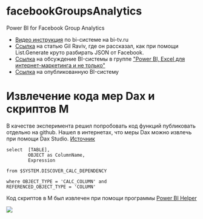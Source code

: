 # facebookGroupsAnalytics
Power BI for Facebook Group Analytics

- [Видео инструкция][1] по bi-системе на bi-tv.ru
- [Ссылка][2] на статью Gil Raviv, где он рассказал, как при помощи List.Generate круто разбирать JSON от Facebook. 
- [Ссылка][3] на обсуждение BI-системы в группе ["Power BI, Excel для интернет-маркетинга и не только"][4]
- [Ссылка][6] на опубликованную BI-систему

# Извлечение кода мер Dax и скриптов M #

В качестве эксперимента решил попробовать код функций публиковать отдельно на github. Нашел в интернетах, что меры Dax можно извлечь при помощи Dax Studio. [Источник](https://exceleratorbi.com.au/dmv-extract-measures-power-pivot/)

```
select  [TABLE],
        OBJECT as ColumnName,
        Expression
     
from $SYSTEM.DISCOVER_CALC_DEPENDENCY

where OBJECT_TYPE = 'CALC_COLUMN' and
REFERENCED_OBJECT_TYPE = 'COLUMN'
```

Код скриптов в M был извлечен при помощи программы [Power BI Helper](http://radacad.com/power-bi-helper)

[![][image-1]][6]

[1]:	https://www.facebook.com/bitvru/videos/1719557358338051/
[2]:	https://datachant.com/2016/06/27/cursor-based-pagination-power-query/
[3]:	https://www.facebook.com/groups/Excelforever/permalink/1708646089465042/
[4]:	https://www.facebook.com/groups/powerBiForever/
[5]:	http://bit.ly/2se4TcA
[6]:	https://app.powerbi.com/view?r=eyJrIjoiYjg3MGQ3OTktOWQxMy00NGE2LWI4MDYtNWMzNjA0MTU4MjgxIiwidCI6Ijg0MGM1ZDE3LTA2ZjUtNDVlMC1iOTYyLWNjOTE1Zjg1NWU4MyIsImMiOjl9

[image-1]:	https://content.screencast.com/media/7aa2826b-cb5b-45cc-a304-476271e788f7_9d700cb2-87df-433c-8403-c813c6a51c87_static_0_0_2017-10-19_00-48-40.png
